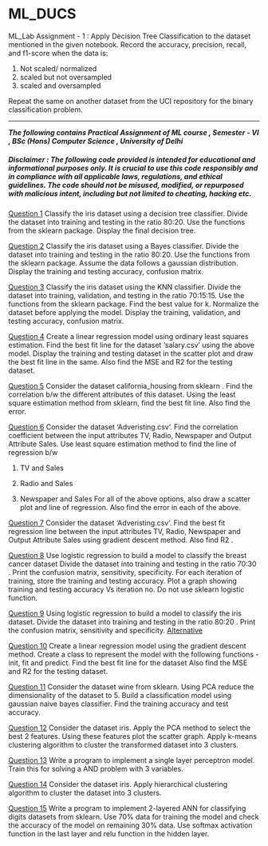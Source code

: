 # ML_DUCS

ML_Lab Assignment - 1 : Apply Decision Tree Classification to the dataset mentioned in the given notebook. Record the accuracy, precision, recall, and f1-score when the data is:

1. Not scaled/ normalized
2. scaled but not oversampled
3. scaled and oversampled

Repeat the same on another dataset from the UCI repository for the binary classification problem.

---

***The following contains Practical Assignment of ML course , Semester - VI , BSc (Hons) Computer Science , University of Delhi***

##### Disclaimer :  The following code provided is intended for educational and informational purposes only. It is crucial to use this code responsibly and in compliance with all applicable laws, regulations, and ethical guidelines. The code should not be misused, modified, or repurposed with malicious intent, including but not limited to cheating, hacking etc.

[Question 1](ML1.ipynb)
Classify the iris dataset using a decision tree classifier. Divide the dataset into training and
testing in the ratio 80:20. Use the functions from the sklearn package. Display the final decision
tree.

[Question 2](ML2.ipynb)
Classify the iris dataset using a Bayes classifier. Divide the dataset into training and testing in
the ratio 80:20. Use the functions from the sklearn package. Assume the data follows a
gaussian distribution. Display the training and testing accuracy, confusion matrix.

[Question 3](ML3.ipynb)
Classify the iris dataset using the KNN classifier. Divide the dataset into training, validation, and
testing in the ratio 70:15:15. Use the functions from the sklearn package. Find the best value
for k. Normalize the dataset before applying the model. Display the training, validation, and
testing accuracy, confusion matrix.

[Question 4](ML4.ipynb)
Create a linear regression model using ordinary least squares estimation. Find the best fit line
for the dataset ‘salary.csv’ using the above model. Display the training and testing dataset in the
scatter plot and draw the best fit line in the same. Also find the MSE and R2 for the testing
dataset.

[Question 5](ML5.ipynb)
Consider the dataset california_housing from sklearn . Find the correlation b/w the different
attributes of this dataset. Using the least square estimation method from sklearn, find the best fit
line. Also find the error.

[Question 6](ML6.ipynb)
Consider the dataset ‘Adveristing.csv’. Find the correlation coefficient between the input
attributes TV, Radio, Newspaper and Output Attribute Sales. Use least square estimation
method to find the line of regression b/w
1. TV and Sales
2. Radio and Sales

3. Newspaper and Sales
For all of the above options, also draw a scatter plot and line of regression. Also find the error in
each of the above.

[Question 7](ML7.ipynb)
Consider the dataset ‘Adveristing.csv’. Find the best fit regression line between the input
attributes TV, Radio, Newspaper and Output Attribute Sales using gradient descent method.
Also find R2 .

[Question 8](ML8.ipynb)
Use logistic regression to build a model to classify the breast cancer dataset Divide the dataset
into training and testing in the ratio 70:30 . Print the confusion matrix, sensitivity, specificity. For
each iteration of training, store the training and testing accuracy. Plot a graph showing training
and testing accuracy Vs iteration no. Do not use sklearn logistic function.

[Question 9](ML9.ipynb)
Using logistic regression to build a model to classify the iris dataset. Divide the dataset into
training and testing in the ratio 80:20 . Print the confusion matrix, sensitivity and specificity.
[Alternative](ML_9.ipynb)

[Question 10](ML10.ipynb)
Create a linear regression model using the gradient descent method. Create a class to
represent the model with the following functions - init, fit and predict. Find the best fit line for the
dataset Also find the MSE and R2 for the testing dataset.

[Question 11](ML11.ipynb)
Consider the dataset wine from sklearn. Using PCA reduce the dimensionality of the dataset to
5. Build a classification model using gaussian naive bayes classifier. Find the training accuracy
and test accuracy.

[Question 12](ML12.ipynb)
Consider the dataset iris. Apply the PCA method to select the best 2 features. Using these
features plot the scatter graph. Apply k-means clustering algorithm to cluster the transformed
dataset into 3 clusters.

[Question 13](ML13.ipynb)
Write a program to implement a single layer perceptron model. Train this for solving a AND
problem with 3 variables.

[Question 14](ML14.ipynb)
Consider the dataset iris. Apply hierarchical clustering algorithm to cluster the dataset into 3
clusters.

[Question 15](15_ANN.ipynb)
Write a program to implement 2-layered ANN for classifying digits datasets from sklearn. Use
70% data for training the model and check the accuracy of the model on remaining 30% data.
Use softmax activation function in the last layer and relu function in the hidden layer.



